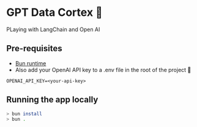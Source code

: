 # GPT Data Cortex 🧠
PLaying with LangChain and Open AI

## Pre-requisites
- [Bun runtime](https://bun.sh) 
- Also add your OpenAI API key to a .env file in the root of the project 🔐
```
OPENAI_API_KEY=<your-api-key>
```


## Running the app locally
```bash
> bun install
> bun .
```